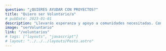 ```yaml
---
question: "¿QUIERES AYUDAR CON PROYECTOS?"
title: "Quiero ser Voluntario/a"
# pubDate: 2023-01-01
description: "Llevarás esperanza y apoyo a comunidades necesitadas. Con tu tiempo y esfuerzo, podemos mejorar vidas y generar un impacto positivo. Además, conocerás a un grupo de personas llenas de energía y compromiso. Organizaremos actividades y eventos para fortalecer nuestros lazos y crear un ambiente amigable y solidario."
image: "serVoluntario"
link: "/voluntarios"
# tags: ["layouts", "javascript"]
# layout: "../../../layouts/Posts.astro"
---
```

